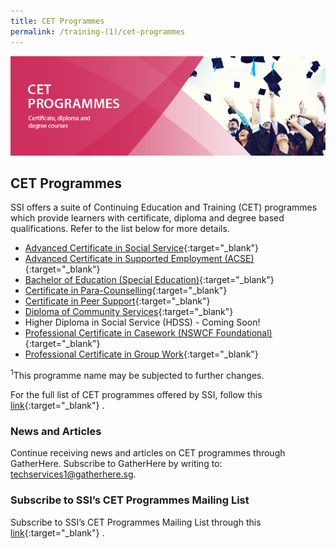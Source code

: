 ```yaml
---
title: CET Programmes 
permalink: /training-(1)/cet-programmes
---
```


![CET programmes](/images/training/CET-programmes-SSI_header-banner-757-x-239px10.jpg)




## CET Programmes

SSI offers a suite of Continuing Education and Training (CET) programmes which provide learners with certificate, diploma and degree based qualifications. Refer to the list below for more details.

-   [Advanced Certificate in Social Service](/training-(1)/cet-programmes/advanced-certificate-in-social-service){:target="_blank"}   
-   [Advanced Certificate in Supported Employment (ACSE)](/training-(1)/cet-programmes/advance-certificate-in-supported-employment){:target="_blank"}   
-   [Bachelor of Education (Special Education)](/training-(1)/cet-programmes/bachelor-of-education-(special-education)){:target="_blank"}   
-   [Certificate in Para-Counselling](/training-(1)/cet-programmes/certificate-in-para-counselling){:target="_blank"}   
-   [Certificate in Peer Support](/training-(1)/cet-programmes/certificate-in-peer-support){:target="_blank"}   
-   [Diploma of Community Services](/training-(1)/cet-programmes/diploma-of-community-services){:target="_blank"}   
-   Higher Diploma in Social Service (HDSS) - Coming Soon!
-   [Professional Certificate in Casework (NSWCF Foundational)](/training-(1)/cet-programmes/professional-certificate-in-casework-(NSWCF-foundational)){:target="_blank"}   
-   [Professional Certificate in Group Work](/training-(1)/cet-programmes/professional-certificate-in-group-work){:target="_blank"}   

<sup>1</sup>This programme name may be subjected to further changes.

For the full list of CET programmes offered by SSI, follow this  [link](http://e-services.ncss.gov.sg/Training/Course/TemplateSearch?Filter.Keyword=&Filter.CourseDatesString=&Filter.TypeOfCourse.Value=&Filter.TypeOfCourse.Label=&Filter.CourseSubCategory.Id=5e1ea9bb-b828-e611-8112-000c296ee03a&Filter.CourseSubCategory.LogicalName=nis_coursesubcategory&Filter.CourseSubCategory.Name=CET+Programmes&Filter.CourseSubCategory.ToRemove=){:target="_blank"}   .

### ****News and Articles****

Continue receiving news and articles on CET programmes through GatherHere. Subscribe to GatherHere by writing to:  <techservices1@gatherhere.sg>.

### ****Subscribe to SSI’s CET Programmes Mailing List****

Subscribe to SSI’s CET Programmes Mailing List through this  [link](https://form.gov.sg/5f19b046fd23f90011ba7246){:target="_blank"}   .
